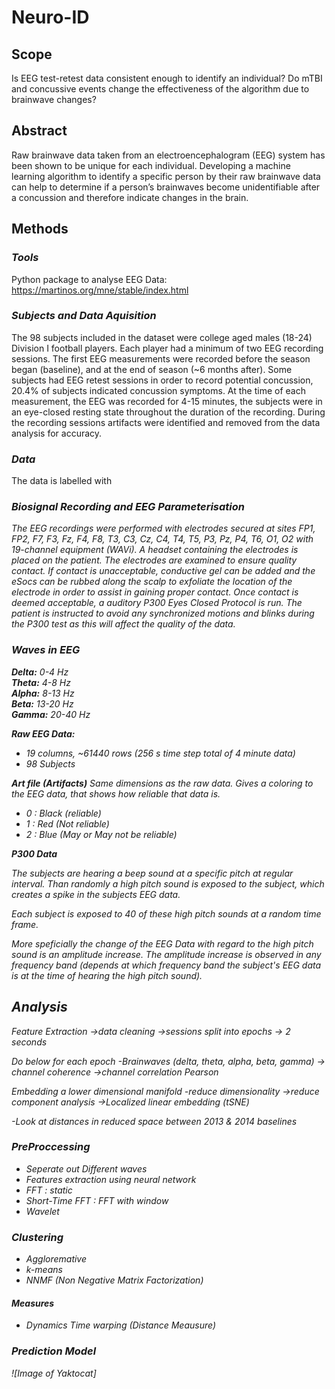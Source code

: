 # Neuro-ID

## Scope

Is EEG test-retest data consistent enough to identify an individual? Do mTBI and concussive events change the effectiveness of the algorithm due to brainwave changes?

## Abstract
Raw brainwave data taken from an electroencephalogram (EEG) system has been shown to be unique for each individual.  Developing a machine learning algorithm to 
identify a specific person by their raw brainwave data can help to determine if a person’s brainwaves become unidentifiable after a concussion and therefore 
indicate changes in the brain.

## Methods
### <i> Tools </i>
Python package to analyse EEG Data: https://martinos.org/mne/stable/index.html

### <i> Subjects and Data Aquisition </i>
The 98 subjects included in the dataset were college aged males (18-24) Division I football players. Each player had a minimum 
of two EEG recording sessions. The first EEG measurements were recorded before the season began (baseline), and at the end of 
season (~6 months after). Some subjects had EEG retest sessions in order to record potential concussion, 20.4% of subjects indicated
concussion symptoms.  At the time of each measurement, the EEG was recorded for 4-15 minutes, the subjects were in an eye-closed 
resting state throughout the duration of the recording. During the recording sessions artifacts were identified and removed from 
the data analysis for accuracy. 

### <i> Data </i>
The data is labelled with 

### <i> Biosignal Recording and EEG Parameterisation <i>
The EEG recordings were performed with electrodes secured at sites FP1, FP2, F7, F3, Fz, F4, F8, T3, C3, Cz, C4, T4, T5, P3, Pz,
P4, T6, O1, O2 with 19-channel equipment (WAVi).  A headset containing the electrodes is placed on the patient. The electrodes are 
examined to ensure quality contact.  If contact is unacceptable, conductive gel can be added and the eSocs can be rubbed along 
the scalp to exfoliate the location of the electrode in order to assist in gaining proper contact.  Once contact is deemed 
acceptable, a auditory P300 Eyes Closed Protocol is run. The patient is instructed to avoid any synchronized motions and blinks 
during the P300 test as this will affect the quality of the data.   

### <i> Waves in EEG </i>
<b> Delta:</b> 0-4 Hz
<br><b> Theta:</b> 4-8 Hz
<br><b> Alpha:</b> 8-13 Hz
<br><b> Beta:</b> 13-20 Hz
<br><b> Gamma:</b> 20-40 Hz


**Raw EEG Data:**

* 19 columns, ~61440 rows (256 s time step total of 4 minute data)
* 98 Subjects

**Art file (Artifacts)**
Same dimensions as the raw data. Gives a coloring to the EEG data, that shows how reliable that data is.

* 0 : Black (reliable)
* 1 : Red (Not reliable)
* 2 : Blue (May or May not be reliable)

**P300 Data**

The subjects are hearing a beep sound at a specific pitch at regular interval. Than randomly a high pitch sound is exposed to the subject, which creates a spike in the subjects EEG data.

Each subject is exposed to 40 of these high pitch sounds at a random time frame.

More speficially the change of the EEG Data with regard to the high pitch sound is an amplitude increase. The amplitude increase is observed in any frequency band (depends at which frequency band the subject's EEG data is at the time of hearing the high pitch sound).

## Analysis
Feature Extraction
→data cleaning
→sessions split into epochs  → 2 seconds

Do below for each epoch 
-Brainwaves (delta, theta, alpha, beta, gamma) 
→ channel coherence
→channel correlation Pearson 

Embedding a lower dimensional manifold 
-reduce dimensionality 
→reduce component analysis
→Localized linear embedding (tSNE)

-Look at distances in reduced space between 2013 & 2014 baselines 

### PreProccessing
* Seperate out Different waves
* Features extraction using neural network
* FFT : static
* Short-Time FFT  : FFT with window
* Wavelet

### Clustering

* Aggloremative
* k-means
* NNMF (Non Negative Matrix Factorization)

#### Measures

* Dynamics Time warping (Distance Meausure)

### Prediction Model

![Image of Yaktocat]

